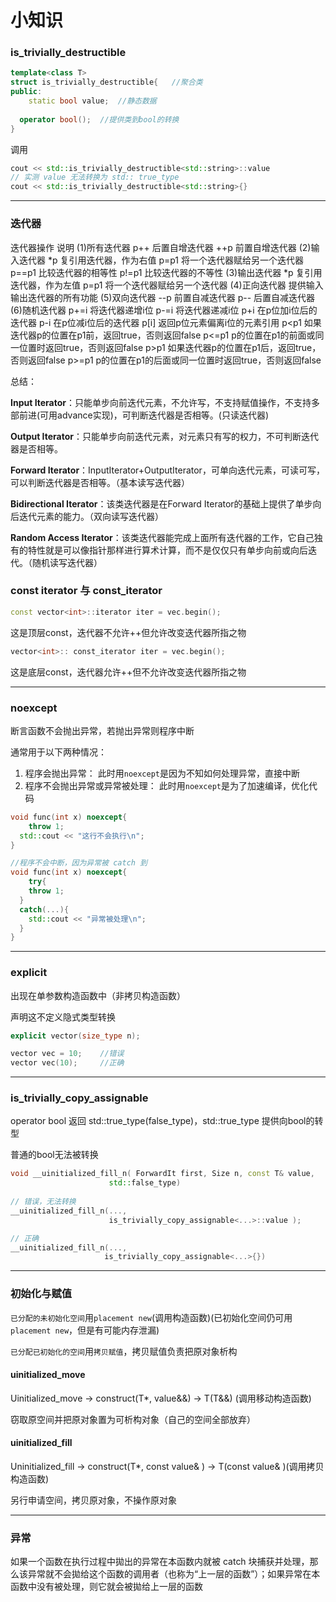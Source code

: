 # 小知识

### is_trivially_destructible

```c++
template<class T>
struct is_trivially_destructible{	//聚合类
public:
	static bool value;	//静态数据
  
  operator bool();	//提供类到bool的转换
}
```

调用

```c++
cout << std::is_trivially_destructible<std::string>::value
// 实测 value 无法转换为 std:: true_type
cout << std::is_trivially_destructible<std::string>{}
```

---

### 迭代器

迭代器操作           说明
(1)所有迭代器
p++               后置自增迭代器
++p               前置自增迭代器
(2)输入迭代器
*p                 复引用迭代器，作为右值
p=p1               将一个迭代器赋给另一个迭代器
p==p1              比较迭代器的相等性
p!=p1              比较迭代器的不等性
(3)输出迭代器
*p                 复引用迭代器，作为左值
p=p1               将一个迭代器赋给另一个迭代器
(4)正向迭代器
提供输入输出迭代器的所有功能
(5)双向迭代器
--p                前置自减迭代器
p--                后置自减迭代器
(6)随机迭代器
p+=i               将迭代器递增i位
p-=i                将迭代器递减i位
p+i                在p位加i位后的迭代器
p-i                 在p位减i位后的迭代器
p[i]                返回p位元素偏离i位的元素引用
p<p1               如果迭代器p的位置在p1前，返回true，否则返回false
p<=p1              p的位置在p1的前面或同一位置时返回true，否则返回false
p>p1               如果迭代器p的位置在p1后，返回true，否则返回false
p>=p1              p的位置在p1的后面或同一位置时返回true，否则返回false

总结：

**Input Iterator**：只能单步向前迭代元素，不允许写，不支持赋值操作，不支持多部前进(可用advance实现)，可判断迭代器是否相等。(只读迭代器)

**Output Iterator**：只能单步向前迭代元素，对元素只有写的权力，不可判断迭代器是否相等。

**Forward Iterator**：InputIterator+OutputIterator，可单向迭代元素，可读可写，可以判断迭代器是否相等。（基本读写迭代器）

**Bidirectional Iterator**：该类迭代器是在Forward Iterator的基础上提供了单步向后迭代元素的能力。（双向读写迭代器）

**Random Access Iterator**：该类迭代器能完成上面所有迭代器的工作，它自己独有的特性就是可以像指针那样进行算术计算，而不是仅仅只有单步向前或向后迭代。（随机读写迭代器）

### const iterator 与 const_iterator

```c++
const vector<int>::iterator iter = vec.begin();
```

这是顶层const，迭代器不允许++但允许改变迭代器所指之物

```c++
vector<int>:: const_iterator iter = vec.begin();
```

这是底层const，迭代器允许++但不允许改变迭代器所指之物

---

### noexcept

断言函数不会抛出异常，若抛出异常则程序中断

通常用于以下两种情况：

1. 程序会抛出异常：
   此时用`noexcept`是因为不知如何处理异常，直接中断
2. 程序不会抛出异常或异常被处理：
   此时用`noexcept`是为了加速编译，优化代码

```c++
void func(int x) noexcept{
	throw 1;
  std::cout << "这行不会执行\n";
}
```

```c++
//程序不会中断，因为异常被 catch 到
void func(int x) noexcept{
	try{
    throw 1;
  }
  catch(...){
    std::cout << "异常被处理\n";
  }
}
```

---

### explicit

出现在单参数构造函数中（非拷贝构造函数）

声明这不定义隐式类型转换

```c++
explicit vector(size_type n);

vector vec = 10;	//错误
vector vec(10);		//正确
```

---

### is_trivially_copy_assignable

operator bool 返回 std::true_type(false_type)，std::true_type 提供向bool的转型

普通的bool无法被转换

```c++
void __uinitialized_fill_n( ForwardIt first, Size n, const T& value,
                      std::false_type)
  
// 错误，无法转换
__uinitialized_fill_n(..., 
                      is_trivially_copy_assignable<...>::value );

// 正确
__uinitialized_fill_n(...,
                     is_trivially_copy_assignable<...>{})
```

---

### 初始化与赋值

`已分配的未初始化空间`用`placement new`(调用构造函数)(已初始化空间仍可用`placement new`，但是有可能内存泄漏)

`已分配已初始化的空间`用`拷贝赋值`，拷贝赋值负责把原对象析构

#### uinitialized_move

Uinitialized_move -> construct(T*, value&&) -> T(T&&) (调用移动构造函数)

窃取原空间并把原对象置为可析构对象（自己的空间全部放弃）

#### uinitialized_fill

Uninitialized_fill -> construct(T*, const value& ) -> T(const value& )(调用拷贝构造函数)

另行申请空间，拷贝原对象，不操作原对象

---

### 异常

如果一个函数在执行过程中拋出的异常在本函数内就被 catch 块捕获并处理，那么该异常就不会拋给这个函数的调用者（也称为“上一层的函数”）；如果异常在本函数中没有被处理，则它就会被拋给上一层的函数
